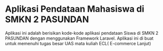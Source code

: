 # Aplikasi Pendataan Mahasiswa di SMKN 2 PASUNDAN
Aplikasi ini adalah berisikan kode-kode aplikasi pendataan Siswa di SMKN 2 PASUNDAN dengan menggunakan Framework Laravel. Aplikasi ini di buat untuk memenuhi tugas besar UAS mata kuliah ECL( E-commerce Lanjut)

